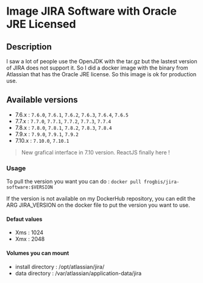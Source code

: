 # Image JIRA Software with Oracle JRE Licensed

## Description

I saw a lot of people use the OpenJDK with the tar.gz but the lastest version of JIRA does not support it. So I did a docker image with the binary from Atlassian that has the Oracle JRE license. So this image is ok for production use. 

## Available versions

* 7.6.x : `7.6.0`, `7.6.1`, `7.6.2`, `7.6.3`, `7.6.4`, `7.6.5`
* 7.7.x : `7.7.0`, `7.7.1`, `7.7.2`, `7.7.3`, `7.7.4`
* 7.8.x : `7.8.0`, `7.8.1`, `7.8.2`, `7.8.3`, `7.8.4`
* 7.9.x : `7.9.0`, `7.9.1`, `7.9.2`
* 7.10.x : `7.10.0`, `7.10.1` 

> New grafical interface in 7.10 version. ReactJS finally here !

### Usage

To pull the version you want you can do : `docker pull frogbis/jira-software:$VERSION`

If the version is not available on my DockerHub repository, you can edit the ARG JIRA_VERSION on the docker file to put the version you want to use.

#### Defaut values

- Xms : 1024
- Xmx : 2048


#### Volumes you can mount

- install directory : /opt/atlassian/jira/
- data directory : /var/atlassian/application-data/jira
